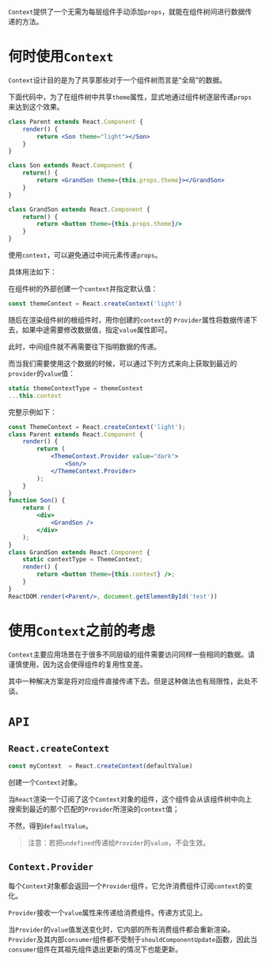 `Context`提供了一个无需为每层组件手动添加`props`，就能在组件树间进行数据传递的方法。

# 何时使用`Context`

`Context`设计目的是为了共享那些对于一个组件树而言是“全局”的数据。

下面代码中，为了在组件树中共享`theme`属性，显式地通过组件树逐层传递`props`来达到这个效果。

```jsx
class Parent extends React.Component {
    render() {
        return <Son theme="light"></Son>
    }
}

class Son extends React.Component {
    return() {
        return <GrandSon theme={this.props.theme}></GrandSon>
    }
}

class GrandSon extends React.Component {
    return() {
        return <button theme={this.props.theme}/>
    }
}
```

使用`context`，可以避免通过中间元素传递`props`。

具体用法如下：

在组件树的外部创建一个`context`并指定默认值：

```jsx
const themeContext = React.createContext('light')
```

随后在渲染组件树的根组件时，用你创建的`context`的 `Provider`属性将数据传递下去，如果中途需要修改数据值，指定`value`属性即可。

此时，中间组件就不再需要往下指明数据的传递。

而当我们需要使用这个数据的时候，可以通过下列方式来向上获取到最近的`provider`的`value`值：

```jsx
static themeContextType = themeContext
...this.context
```

完整示例如下：

```jsx
const ThemeContext = React.createContext('light');
class Parent extends React.Component {
    render() {
        return (
            <ThemeContext.Provider value="dark">
                <Son/>
            </ThemeContext.Provider>
        );
    }
}
function Son() {
    return (
        <div>
            <GrandSon />
        </div>
    );
}
class GrandSon extends React.Component {
    static contextType = ThemeContext;
    render() {
        return <button theme={this.context} />;
    }
}
ReactDOM.render(<Parent/>, document.getElementById('test'))
```



# 使用`Context`之前的考虑

`Context`主要应用场景在于很多不同层级的组件需要访问同样一些相同的数据。请谨慎使用，因为这会使得组件的复用性变差。

其中一种解决方案是将对应组件直接传递下去。但是这种做法也有局限性，此处不谈。

# `API`

## `React.createContext`

```jsx
const myContext  = React.createContext(defaultValue)
```

创建一个`Context`对象。

当`React`渲染一个订阅了这个`Context`对象的组件，这个组件会从该组件树中向上搜索到最近的那个匹配的`Provider`所渲染的`context`值；

不然，得到`defaultValue`。

> 注意：若把`undefined`传递给`Provider`的`value`，不会生效。

## `Context.Provider`

每个`Context`对象都会返回一个`Provider`组件，它允许消费组件订阅`context`的变化。

`Provider`接收一个`value`属性来传递给消费组件。传递方式见上。

当`Provider`的`value`值发送变化时，它内部的所有消费组件都会重新渲染。`Provider`及其内部`consumer`组件都不受制于`shouldComponentUpdate`函数，因此当`consumer`组件在其祖先组件退出更新的情况下也能更新。

